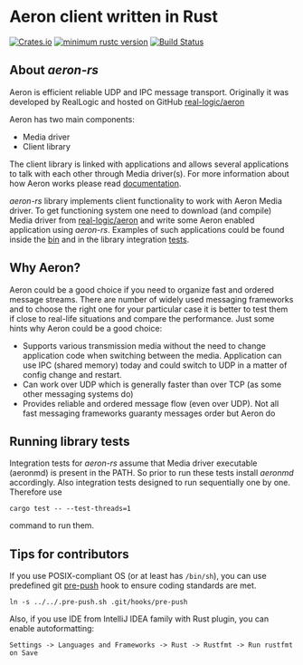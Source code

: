 # Aeron client written in Rust

[![Crates.io](https://img.shields.io/crates/v/aeron-rs)](https://crates.io/crates/aeron-rs)
[![minimum rustc version](https://img.shields.io/badge/rustc-1.39+-green.svg)](https://blog.rust-lang.org/2019/11/07/Rust-1.39.0.html)
[![Build Status](https://travis-ci.org/UnitedTraders/aeron-rs.svg?branch=master)](https://travis-ci.org/UnitedTraders/aeron-rs)

## About *aeron-rs*
Aeron is efficient reliable UDP and IPC message transport. Originally it was developed by RealLogic 
and hosted on GitHub [real-logic/aeron](https://github.com/real-logic/aeron)

Aeron has two main components: 
* Media driver
* Client library

The client library is linked with applications and allows several applications to talk with each
other through Media driver(s). For more information about how Aeron works please read 
[documentation](https://github.com/real-logic/aeron/wiki).

*aeron-rs* library implements client functionality to work with Aeron Media driver. To get functioning system
one need to download (and compile) Media driver from [real-logic/aeron](https://github.com/real-logic/aeron) and write
some Aeron enabled application using *aeron-rs*. 
Examples of such applications could be found inside the [bin](https://github.com/UnitedTraders/aeron-rs/tree/master/src/bin) and
in the library integration [tests](https://github.com/UnitedTraders/aeron-rs/tree/master/tests).

## Why Aeron?
Aeron could be a good choice if you need to organize fast and ordered message streams. There are number
of widely used messaging frameworks and to choose the right one for your particular case it is better to test 
them if close to real-life situations and compare the performance. 
Just some hints why Aeron could be a good choice:
* Supports various transmission media without the need to change application code when switching between the media. 
Application can use IPC (shared memory) today and could switch to UDP in a matter of config change and restart.
* Can work over UDP which is generally faster than over TCP (as some other messaging systems do)
* Provides reliable and ordered message flow (even over UDP). Not all fast messaging frameworks guaranty messages order but Aeron do

## Running library tests
Integration tests for *aeron-rs* assume that Media driver executable (aeronmd) is present in the PATH. So prior
to run these tests install *aeronmd* accordingly.
Also integration tests designed to run sequentially one by one. Therefore use 
```
cargo test -- --test-threads=1
```
command to run them.

## Tips for contributors

If you use POSIX-compliant OS (or at least has `/bin/sh`), you can use
predefined git [pre-push](.pre-push.sh) hook to ensure coding standards are met.

```
ln -s ../../.pre-push.sh .git/hooks/pre-push
```

Also, if you use IDE from IntelliJ IDEA family with Rust plugin, you can enable autoformatting:

`Settings -> Languages and Frameworks -> Rust -> Rustfmt -> Run rustfmt on Save`
